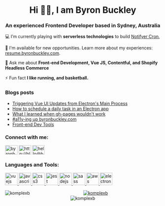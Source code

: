 <h1 align="center">Hi 👋🏾, I am Byron Buckley</h1>
<h3 align="center">An experienced Frontend Developer based in Sydney, Australia</h3>


💻 I’m currently playing with **serverless technologies** to build [Notifyer Cron](https://github.com/komplexb/notifyer-cron),  

🤝 I'm available for new opportunities. Learn more about my experiences: [resume.byronbuckley.com](resume.byronbuckley.com).

💬 Ask me about **Front-end Development, Vue JS, Contentful, and Shopify Headless Commerce**  

⚡ Fun fact **I like running, and basketball.**

### Blogs posts

<!-- BLOG-POST-LIST:START -->
- [Triggering Vue UI Updates from Electron's Main Process](http://blog.byronbuckley.com/triggering-ui-actions-updates-from-electron-s-main-process)
- [How to schedule a daily task in an Electron app](http://blog.byronbuckley.com/how-to-schedule-a-daily-task-in-an-electron-app)
- [What I learned when gh-pages wouldn't work](http://blog.byronbuckley.com/what-i-learned-when-ghpages-wouldnt-work)
- [#a11y-ing up byronbuckley.com](http://blog.byronbuckley.com/a11ying-up-my-personal-website)
- [Front-end Dev Tools](http://blog.byronbuckley.com/frontend-dev-tools)
<!-- BLOG-POST-LIST:END -->

<h3 align="left">Connect with me:</h3>
<p align="left">
<a href="https://linkedin.com/in/byronbuckley" target="blank"><img align="center" src="https://cdn.jsdelivr.net/npm/simple-icons@3.0.1/icons/linkedin.svg" alt="byronbuckley" height="30" width="40" /></a>
<a href="http://blog.byronbuckley.com/feed" target="blank"><img align="center" src="https://cdn.jsdelivr.net/npm/simple-icons@3.0.1/icons/rss.svg" alt="http://blog.byronbuckley.com/feed" height="30" width="40" /></a>
<a href="mailto:hello@byronbuckley.com" target="blank"><img align="center" src="https://cdn.jsdelivr.net/npm/simple-icons@3.0.1/icons/mail-dot-ru.svg" alt="hello@byronbuckley.com" height="30" width="40" /></a>
</p>


<h3 align="left">Languages and Tools:</h3>
<p align="left">
<a href="https://vuejs.org/" target="_blank"> <img src="https://devicons.github.io/devicon/devicon.git/icons/vuejs/vuejs-original-wordmark.svg" alt="vuejs" width="40" height="40"/> </a>
<a href="https://developer.mozilla.org/en-US/docs/Web/JavaScript" target="_blank"> <img src="https://devicons.github.io/devicon/devicon.git/icons/javascript/javascript-original.svg" alt="javascript" width="40" height="40"/> </a>
<a href="https://www.w3schools.com/css/" target="_blank"> <img src="https://devicons.github.io/devicon/devicon.git/icons/css3/css3-original-wordmark.svg" alt="css3" width="40" height="40"/> </a>
<a href="https://jestjs.io" target="_blank"> <img src="https://www.vectorlogo.zone/logos/jestjsio/jestjsio-icon.svg" alt="jest" width="40" height="40"/> </a>
<a href="https://nodejs.org" target="_blank"> <img src="https://devicons.github.io/devicon/devicon.git/icons/nodejs/nodejs-original-wordmark.svg" alt="nodejs" width="40" height="40"/> </a>
<a href="https://sass-lang.com" target="_blank"> <img src="https://devicons.github.io/devicon/devicon.git/icons/sass/sass-original.svg" alt="sass" width="40" height="40"/> </a>
<a href="https://aws.amazon.com" target="_blank"> <img src="https://devicons.github.io/devicon/devicon.git/icons/amazonwebservices/amazonwebservices-original-wordmark.svg" alt="aws" width="40" height="40"/> </a>
<a href="https://www.electronjs.org" target="_blank"> <img src="https://devicons.github.io/devicon/devicon.git/icons/electron/electron-original.svg" alt="electron" width="40" height="40"/> </a>
</p>
<!-- <p>
<img src="https://img.shields.io/badge/Atom-66595C
?style=for-the-badge&logo=atom&logoColor=white">
<img src="https://img.shields.io/badge/vs_code-007ACC
?style=for-the-badge&logo=visualstudiocode&logoColor=white">
<img src="https://img.shields.io/badge/Developer_Edition-0060df?style=for-the-badge&logo=firefox&logoColor=white" alt="Firefox Developer Edition">
</p> -->

<p><img align="left" src="https://github-readme-stats.vercel.app/api/top-langs?username=komplexb&show_icons=true&theme=cobalt&locale=en&layout=compact&count_private=true" alt="komplexb" /></p>

<!--START_SECTION:activity-->


<p align="center">
<a href="https://twitter.com/komplexb" target="blank"><img src="https://img.shields.io/twitter/follow/komplexb?logo=twitter&style=for-the-badge" alt="komplexb" /></a>
<br>
<img src="https://komarev.com/ghpvc/?username=komplexb&label=Profile%20views&color=0e75b6&style=flat" alt="komplexb" />
</p>
